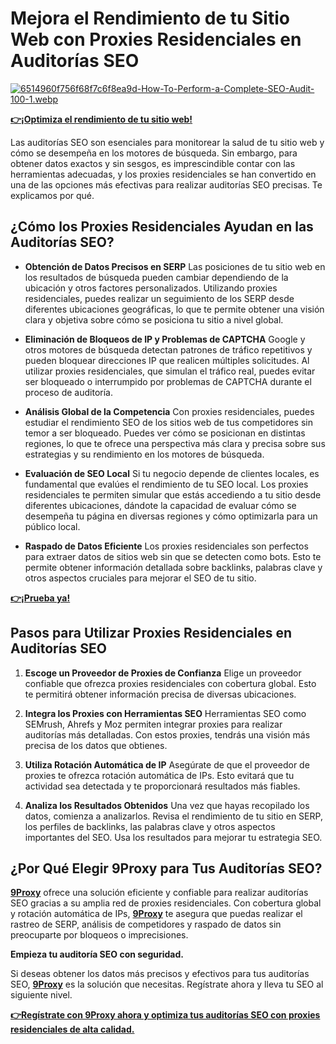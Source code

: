 # Mejora el Rendimiento de tu Sitio Web con Proxies Residenciales en Auditorías SEO

[![6514960f756f68f7c6f8ea9d-How-To-Perform-a-Complete-SEO-Audit-100-1.webp](https://i.postimg.cc/MTg8xtST/6514960f756f68f7c6f8ea9d-How-To-Perform-a-Complete-SEO-Audit-100-1.webp)](https://postimg.cc/Q9gzJQVG)

**[👉¡Optimiza el rendimiento de tu sitio web!](https://the9proxy.short.gy/github-pricing-sophie89)**

Las auditorías SEO son esenciales para monitorear la salud de tu sitio web y cómo se desempeña en los motores de búsqueda. Sin embargo, para obtener datos exactos y sin sesgos, es imprescindible contar con las herramientas adecuadas, y los proxies residenciales se han convertido en una de las opciones más efectivas para realizar auditorías SEO precisas. Te explicamos por qué.

## ¿Cómo los Proxies Residenciales Ayudan en las Auditorías SEO?

- **Obtención de Datos Precisos en SERP**
Las posiciones de tu sitio web en los resultados de búsqueda pueden cambiar dependiendo de la ubicación y otros factores personalizados. Utilizando proxies residenciales, puedes realizar un seguimiento de los SERP desde diferentes ubicaciones geográficas, lo que te permite obtener una visión clara y objetiva sobre cómo se posiciona tu sitio a nivel global.

- **Eliminación de Bloqueos de IP y Problemas de CAPTCHA**
Google y otros motores de búsqueda detectan patrones de tráfico repetitivos y pueden bloquear direcciones IP que realicen múltiples solicitudes. Al utilizar proxies residenciales, que simulan el tráfico real, puedes evitar ser bloqueado o interrumpido por problemas de CAPTCHA durante el proceso de auditoría.

- **Análisis Global de la Competencia**
Con proxies residenciales, puedes estudiar el rendimiento SEO de los sitios web de tus competidores sin temor a ser bloqueado. Puedes ver cómo se posicionan en distintas regiones, lo que te ofrece una perspectiva más clara y precisa sobre sus estrategias y su rendimiento en los motores de búsqueda.

- **Evaluación de SEO Local**
Si tu negocio depende de clientes locales, es fundamental que evalúes el rendimiento de tu SEO local. Los proxies residenciales te permiten simular que estás accediendo a tu sitio desde diferentes ubicaciones, dándote la capacidad de evaluar cómo se desempeña tu página en diversas regiones y cómo optimizarla para un público local.

- **Raspado de Datos Eficiente**
Los proxies residenciales son perfectos para extraer datos de sitios web sin que se detecten como bots. Esto te permite obtener información detallada sobre backlinks, palabras clave y otros aspectos cruciales para mejorar el SEO de tu sitio.

**[👉¡Prueba ya!](https://the9proxy.short.gy/github-pricing-sophie89)**

## Pasos para Utilizar Proxies Residenciales en Auditorías SEO

1. **Escoge un Proveedor de Proxies de Confianza**
   Elige un proveedor confiable que ofrezca proxies residenciales con cobertura global. Esto te permitirá obtener información precisa de diversas ubicaciones.

2. **Integra los Proxies con Herramientas SEO**
   Herramientas SEO como SEMrush, Ahrefs y Moz permiten integrar proxies para realizar auditorías más detalladas. Con estos proxies, tendrás una visión más precisa de los datos que obtienes.

3. **Utiliza Rotación Automática de IP**
   Asegúrate de que el proveedor de proxies te ofrezca rotación automática de IPs. Esto evitará que tu actividad sea detectada y te proporcionará resultados más fiables.

4. **Analiza los Resultados Obtenidos**
   Una vez que hayas recopilado los datos, comienza a analizarlos. Revisa el rendimiento de tu sitio en SERP, los perfiles de backlinks, las palabras clave y otros aspectos importantes del SEO. Usa los resultados para mejorar tu estrategia SEO.

## ¿Por Qué Elegir **9Proxy** para Tus Auditorías SEO?

**[9Proxy](https://the9proxy.short.gy/github-homepage-sophie89)** ofrece una solución eficiente y confiable para realizar auditorías SEO gracias a su amplia red de proxies residenciales. Con cobertura global y rotación automática de IPs, **[9Proxy](https://the9proxy.short.gy/github-homepage-sophie89)** te asegura que puedas realizar el rastreo de SERP, análisis de competidores y raspado de datos sin preocuparte por bloqueos o imprecisiones.

**Empieza tu auditoría SEO con seguridad.**  

Si deseas obtener los datos más precisos y efectivos para tus auditorías SEO, **[9Proxy](https://the9proxy.short.gy/github-homepage-sophie89)** es la solución que necesitas. Regístrate ahora y lleva tu SEO al siguiente nivel.  

**[👉Regístrate con 9Proxy ahora y optimiza tus auditorías SEO con proxies residenciales de alta calidad.](https://the9proxy.short.gy/github-homepage-sophie89)**
